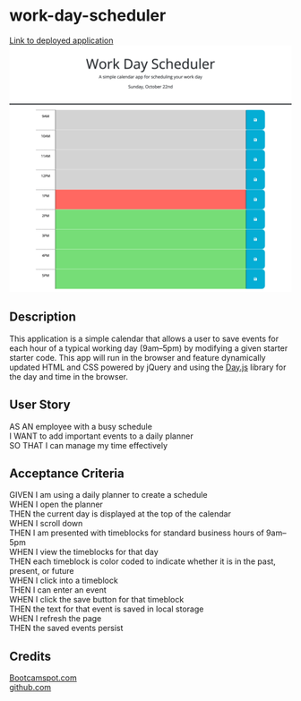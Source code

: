 # work-day-scheduler

[Link to deployed application]()  
![Portfolio screenshot](./Assets/work-day-scheduler_ss.png)  

## Description

This application is a simple calendar that allows a user to save events for each hour of a typical working day (9am&ndash;5pm) by modifying a given starter starter code. This app will run in the browser and feature dynamically updated HTML and CSS powered by jQuery and using the [Day.js](https://day.js.org/en/) library for the day and time in the browser.

## User Story

AS AN employee with a busy schedule  
I WANT to add important events to a daily planner  
SO THAT I can manage my time effectively

## Acceptance Criteria

GIVEN I am using a daily planner to create a schedule  
WHEN I open the planner  
THEN the current day is displayed at the top of the calendar  
WHEN I scroll down  
THEN I am presented with timeblocks for standard business hours of 9am&ndash;5pm  
WHEN I view the timeblocks for that day  
THEN each timeblock is color coded to indicate whether it is in the past, present, or future  
WHEN I click into a timeblock  
THEN I can enter an event  
WHEN I click the save button for that timeblock  
THEN the text for that event is saved in local storage  
WHEN I refresh the page  
THEN the saved events persist

## Credits

[Bootcamspot.com](https://bootcampspot.instructure.com/courses/4347/assignments/62272?module_item_id=1081360)  
[github.com](https://github.com/)
